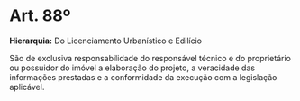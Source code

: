 # Art. 88º

**Hierarquia:** Do Licenciamento Urbanístico e Edilício

São de exclusiva responsabilidade do responsável técnico e do proprietário ou possuidor do imóvel a elaboração do projeto, a veracidade das informações prestadas e a conformidade da execução com a legislação aplicável.







